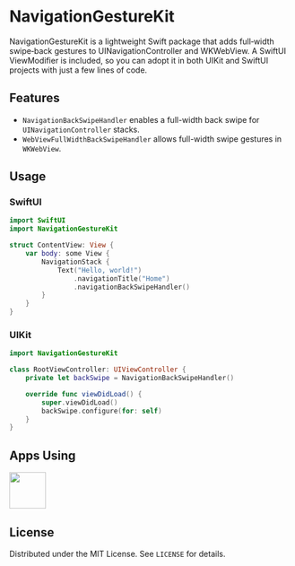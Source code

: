 # NavigationGestureKit

NavigationGestureKit is a lightweight Swift package that adds full‑width swipe‑back gestures to UINavigationController and WKWebView. A SwiftUI ViewModifier is included, so you can adopt it in both UIKit and SwiftUI projects with just a few lines of code.

## Features
- `NavigationBackSwipeHandler` enables a full-width back swipe for `UINavigationController` stacks.
- `WebViewFullWidthBackSwipeHandler` allows full-width swipe gestures in `WKWebView`.

## Usage
### SwiftUI
```swift
import SwiftUI
import NavigationGestureKit

struct ContentView: View {
    var body: some View {
        NavigationStack {
            Text("Hello, world!")
                .navigationTitle("Home")
                .navigationBackSwipeHandler()
        }
    }
}
```
### UIKit
```swift
import NavigationGestureKit

class RootViewController: UIViewController {
    private let backSwipe = NavigationBackSwipeHandler()

    override func viewDidLoad() {
        super.viewDidLoad()
        backSwipe.configure(for: self)
    }
}
```

## Apps Using

<p float="left">
    <a href="https://apps.apple.com/jp/app/tweetpd/id1671411031"><img src="https://i.imgur.com/AC6eGdx.png" width="65" height="65"></a>
</p>

## License
Distributed under the MIT License. See `LICENSE` for details.
